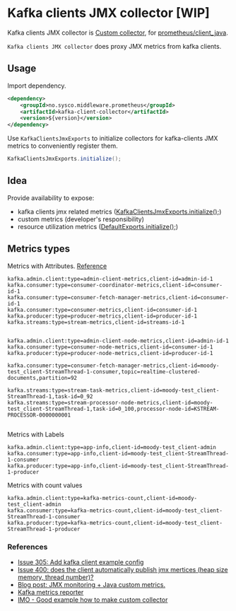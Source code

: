 # Kafka clients JMX collector [WIP]
Kafka clients JMX collector is [Custom collector](https://github.com/prometheus/client_java#custom-collectors), for [prometheus/client_java](https://github.com/prometheus/client_java#custom-collectors).

`Kafka clients JMX collector` does proxy JMX metrics from kafka clients.

## Usage
Import dependency.
```xml
<dependency>
    <groupId>no.sysco.middleware.prometheus</groupId>
    <artifactId>kafka-client-collector</artifactId>
    <version>${version}</version>
</dependency>
```

Use `KafkaClientsJmxExports` to initialize collectors for kafka-clients JMX metrics to conveniently register them.
```java
KafkaClientsJmxExports.initialize();
```

## Idea
Provide availability to expose:
- kafka clients jmx related metrics ([KafkaClientsJmxExports.initialize();](./src/main/java/no/sysco/middleware/prometheus/kafka/KafkaClientsJmxExports.java))
- custom metrics (developer's responsibility)
- resource utilization metrics ([DefaultExports.initialize();](https://github.com/prometheus/client_java/blob/master/simpleclient_hotspot/src/main/java/io/prometheus/client/hotspot/DefaultExports.java))
## Metrics types
Metrics with Attributes. [Reference](https://github.com/prometheus/jmx_exporter/pull/305/commits/92a6eb106e84cd441ba9b6123132395738d6acd6)
```
kafka.admin.client:type=admin-client-metrics,client-id=admin-id-1
kafka.consumer:type=consumer-coordinator-metrics,client-id=consumer-id-1
kafka.consumer:type=consumer-fetch-manager-metrics,client-id=consumer-id-1
kafka.consumer:type=consumer-metrics,client-id=consumer-id-1
kafka.producer:type=producer-metrics,client-id=producer-id-1
kafka.streams:type=stream-metrics,client-id=streams-id-1


kafka.admin.client:type=admin-client-node-metrics,client-id=admin-id-1
kafka.consumer:type=consumer-node-metrics,client-id=consumer-id-1
kafka.producer:type=producer-node-metrics,client-id=producer-id-1

kafka.consumer:type=consumer-fetch-manager-metrics,client-id=moody-test_client-StreamThread-1-consumer,topic=realtime-clustered-documents,partition=92

kafka.streams:type=stream-task-metrics,client-id=moody-test_client-StreamThread-1,task-id=0_92
kafka.streams:type=stream-processor-node-metrics,client-id=moody-test_client-StreamThread-1,task-id=0_100,processor-node-id=KSTREAM-PROCESSOR-0000000001


```

Metrics with Labels
```
kafka.admin.client:type=app-info,client-id=moody-test_client-admin
kafka.consumer:type=app-info,client-id=moody-test_client-StreamThread-1-consumer
kafka.producer:type=app-info,client-id=moody-test_client-StreamThread-1-producer
```

Metrics with count values
```
kafka.admin.client:type=kafka-metrics-count,client-id=moody-test_client-admin
kafka.consumer:type=kafka-metrics-count,client-id=moody-test_client-StreamThread-1-consumer
kafka.producer:type=kafka-metrics-count,client-id=moody-test_client-StreamThread-1-producer
```
### References
- [Issue 305: Add kafka client example config](https://github.com/prometheus/jmx_exporter/pull/305#issuecomment-412851484)
- [Issue 400: does the client automatically publish jmx mertices (heap size memory, thread number)?](https://github.com/prometheus/client_java/issues/400)
- [Blog post: JMX monitoring + Java custom metrics.](https://sysdig.com/blog/jmx-monitoring-custom-metrics/)
- [Kafka metrics reporter](https://github.com/apache/kafka/blob/2.0.0/clients/src/main/java/org/apache/kafka/common/metrics/MetricsReporter.java)
- [IMO - Good example how to make custom collector](https://github.com/joyent/manta-monitor/blob/master/src/main/java/com/joyent/manta/monitor/CustomPrometheusCollector.java)
